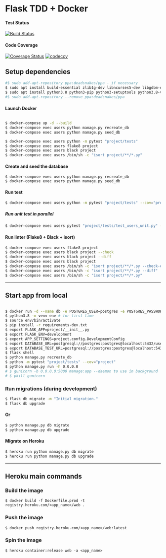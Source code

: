 # Flask TDD + Docker

#### Test Status   

[![Build Status](https://api.travis-ci.com/sineverba/flask-tdd-docker.svg?branch=master)](https://travis-ci.com/sineverba/flask-tdd-docker)

#### Code Coverage

[![Coverage Status](https://coveralls.io/repos/github/sineverba/flask-tdd-docker/badge.svg?branch=master)](https://coveralls.io/github/sineverba/flask-tdd-docker?branch=master) [![codecov](https://codecov.io/gh/sineverba/flask-tdd-docker/branch/master/graph/badge.svg)](https://codecov.io/gh/sineverba/flask-tdd-docker)

## Setup dependencies

``` bash
#$ sudo add-apt-repository ppa:deadsnakes/ppa - if necessary
$ sudo apt install build-essential zlib1g-dev libncurses5-dev libgdbm-dev libnss3-dev libssl-dev libreadline-dev libffi-dev libsqlite3-dev wget
$ sudo apt install python3.8 python3-pip python3-setuptools python3.8-venv -y
#$ sudo add-apt-repository --remove ppa:deadsnakes/ppa
```


#### Launch Docker

``` bash

$ docker-compose up -d --build
$ docker-compose exec users python manage.py recreate_db
$ docker-compose exec users python manage.py seed_db

$ docker-compose exec users python -m pytest "project/tests"
$ docker-compose exec users flake8 project
$ docker-compose exec users black project
$ docker-compose exec users /bin/sh -c "isort project/**/*.py"

```

#### Create and seed the database

```
$ docker-compose exec users python manage.py recreate_db
$ docker-compose exec users python manage.py seed_db
```

#### Run test

``` bash
$ docker-compose exec users python -m pytest "project/tests" --cov="project"
```

##### Run unit test in parallel

``` bash
$ docker-compose exec users pytest "project/tests/test_users_unit.py" -k "unit" -n 4
```

#### Run linter (Flake8 + Black + isort)

``` bash
$ docker-compose exec users flake8 project
$ docker-compose exec users black project --check
$ docker-compose exec users black project --diff
$ docker-compose exec users black project
$ docker-compose exec users /bin/sh -c "isort project/**/*.py --check-only"
$ docker-compose exec users /bin/sh -c "isort project/**/*.py --diff"
$ docker-compose exec users /bin/sh -c "isort project/**/*.py"
```

---------------------------------------------------------------

## Start app from local

``` bash

$ docker run -d --name db -e POSTGRES_USER=postgres -e POSTGRES_PASSWORD=postgres -e POSTGRES_DB=users -p 5432:5432 postgres:12-alpine
$ python3.8 -m venv env # for first time
$ source env/bin/activate
$ pip install -r requirements-dev.txt
$ export FLASK_APP=project/__init__.py
$ export FLASK_ENV=development
$ export APP_SETTINGS=project.config.DevelopmentConfig
$ export DATABASE_URL=postgresql://postgres:postgres@localhost:5432/users
$ export DATABASE_TEST_URL=postgresql://postgres:postgres@localhost:5432/users
$ flask shell
$ python manage.py recreate_db
$ python -m pytest "project/tests" --cov="project"
$ python manage.py run -h 0.0.0.0
# $ gunicorn -b 0.0.0.0:5000 manage:app --daemon to use in background
# $ pkill gunicorn

``` 

### Run migrations (during development)

``` bash
$ flask db migrate -m "Initial migration."
$ flask db upgrade
```

#### Or

``` bash
$ python manage.py db migrate
$ python manage.py db upgrade
```

#### Migrate on Heroku

``` bash
$ heroku run python manage.py db migrate
$ heroku run python manage.py db upgrade
```



---------------------------------------------------------------

## Heroku main commands

### Build the image

`$ docker build -f Dockerfile.prod -t registry.heroku.com/<app_name>/web .`

### Push the image

`$ docker push registry.heroku.com/<app_name>/web:latest`

### Spin the image

`$ heroku container:release web -a <app_name>`